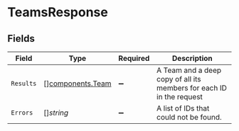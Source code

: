 # TeamsResponse


## Fields

| Field                                                                | Type                                                                 | Required                                                             | Description                                                          |
| -------------------------------------------------------------------- | -------------------------------------------------------------------- | -------------------------------------------------------------------- | -------------------------------------------------------------------- |
| `Results`                                                            | [][components.Team](../../models/components/team.md)                 | :heavy_minus_sign:                                                   | A Team and a deep copy of all its members for each ID in the request |
| `Errors`                                                             | []*string*                                                           | :heavy_minus_sign:                                                   | A list of IDs that could not be found.                               |